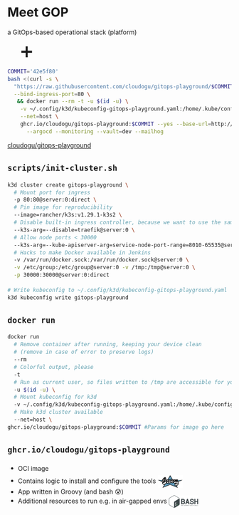 # Meet GOP <!-- .element style="font-size: 200%" -->
<!-- .slide: style="font-size:70%"  -->

a GitOps-based operational stack (platform)

<span style="font-size: 250%">
<i class="fab fa-linux" style="color: #FFD133;"></i> 
<i class="fab fa-windows" style="color: #2279D1;"></i> 
<i class="fab fa-apple" style="color: black;"></i>
<span style="margin: 0 30px">➕</span>
<i class="fab fa-docker" style="color: #1D63ED;"></i></span>

```bash
COMMIT='42e5f80' 
bash <(curl -s \
  "https://raw.githubusercontent.com/cloudogu/gitops-playground/$COMMIT/scripts/init-cluster.sh") \
  --bind-ingress-port=80 \
   && docker run --rm -t -u $(id -u) \
    -v ~/.config/k3d/kubeconfig-gitops-playground.yaml:/home/.kube/config \
    --net=host \
    ghcr.io/cloudogu/gitops-playground:$COMMIT --yes --base-url=http://localhost --ingress-nginx \
      --argocd --monitoring --vault=dev --mailhog
```

<i class="fab fa-github"></i> [cloudogu/gitops-playground](https://github.com/cloudogu/gitops-playground)



<!-- .slide: data-background-image="images/gitops-playground-local.drawio.svg" data-background-size="contain" -->



<!-- .slide: data-background-image="images/gitops-playground-features.drawio.svg" data-background-size="contain" -->



<!-- .slide: style="font-size:80%"  -->
## `scripts/init-cluster.sh`

```bash
k3d cluster create gitops-playground \
  # Mount port for ingress
  -p 80:80@server:0:direct \
  # Pin image for reproducibility
  --image=rancher/k3s:v1.29.1-k3s2 \
  # Disable built-in ingress controller, because we want to use the same one locally and in prod
  --k3s-arg=--disable=traefik@server:0 \
  # Allow node ports < 30000
  --k3s-arg=--kube-apiserver-arg=service-node-port-range=8010-65535@server:0 \
  # Hacks to make Docker available in Jenkins
  -v /var/run/docker.sock:/var/run/docker.sock@server:0 \
  -v /etc/group:/etc/group@server:0 -v /tmp:/tmp@server:0 \
  -p 30000:30000@server:0:direct

# Write kubeconfig to ~/.config/k3d/kubeconfig-gitops-playground.yaml
k3d kubeconfig write gitops-playground
```



## `docker run`
```bash
docker run
  # Remove container after running, keeping your device clean 
  # (remove in case of error to preserve logs)
  --rm 
  # Colorful output, please
  -t
  # Run as current user, so files written to /tmp are accessible for you
  -u $(id -u) \
  # Mount kubeconfig for k3d
  -v ~/.config/k3d/kubeconfig-gitops-playground.yaml:/home/.kube/config \
  # Make k3d cluster available
  --net=host \
ghcr.io/cloudogu/gitops-playground:$COMMIT #Params for image go here
```



## `ghcr.io/cloudogu/gitops-playground`

* OCI image <img data-src="images/OCI-logo.svg" class="floatRight" style="height: 2em; vertical-align: middle;" />
* Contains logic to install and configure the tools <img src="images/Groovy-logo.svg" class="floatRight" style="height: 2em; vertical-align: middle;" />
* App written in Groovy (and bash 😰) 
* Additional resources to run e.g. in air-gapped envs <img src="images/Gnu-bash-logo.svg" class="floatRight" style="height: 2em; vertical-align: middle;" />